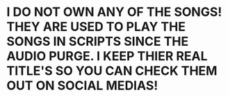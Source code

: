 # I DO NOT OWN ANY OF THE SONGS! THEY ARE USED TO PLAY THE SONGS IN SCRIPTS SINCE THE AUDIO PURGE. I KEEP THIER REAL TITLE'S SO YOU CAN CHECK THEM OUT ON SOCIAL MEDIAS!
